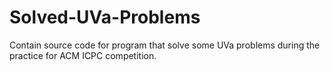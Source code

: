 # Solved-UVa-Problems
Contain source code for program that solve some UVa problems during the practice for ACM ICPC competition.
